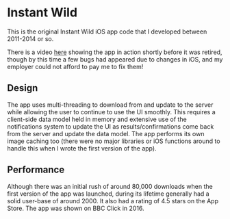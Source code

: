 # Instant Wild

This is the original Instant Wild iOS app code that I developed between 2011-2014 or so.

There is a video [here](https://youtu.be/CmNCfBUZMNY) showing the app in action shortly before it was retired, though by this time a few bugs had appeared due to changes in iOS, and my employer could not afford to pay me to fix them! 

## Design

The app uses multi-threading to download from and update to the server while allowing the user to continue to use the UI smoothly. This requires a client-side data model held in memory and extensive use of the notifications system to update the UI as results/confirmations come back from the server and update the data model. The app performs its own image caching too (there were no major libraries or iOS functions around to handle this when I wrote the first version of the app).

## Performance

Although there was an initial rush of around 80,000 downloads when the first version of the app was launched, during its lifetime generally had a solid user-base of around 2000. It also had a rating of 4.5 stars on the App Store. The app was shown on BBC Click in 2016.
